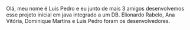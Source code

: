 Olá, meu nome é Luis Pedro e eu junto de mais 3 amigos desenvolvemos esse projeto inicial em java integrado a um DB.
Elionardo Rabelo, Ana Vitória, Dominique Martins e Luis Pedro foram os desenvolvedores.
